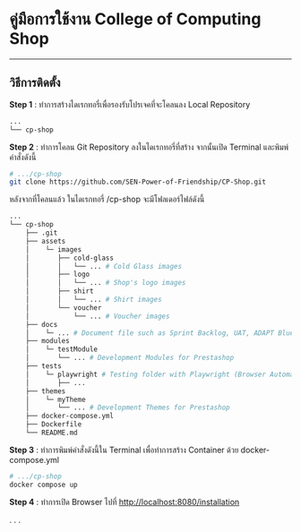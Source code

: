 # คู่มือการใช้งาน College of Computing Shop

---

## วิธีการติดตั้ง

**Step 1** : ทำการสร้างไดเรกทอรี่เพื่อรองรับโปรเจคที่จะโคลนลง Local Repository

```bash
...
└── cp-shop
```

**Step 2** : ทำการโคลน Git Repository ลงในไดเรกทอรี่ที่สร้าง จากนั้นเปิด Terminal และพิมพ์คำสั่งดังนี้

```bash
# .../cp-shop
git clone https://github.com/SEN-Power-of-Friendship/CP-Shop.git
```

หลังจากที่โคลนแล้ว ในไดเรกทอรี่ /cp-shop จะมีโฟลเดอร์ไฟล์ดังนี้

```bash
...
└── cp-shop
    ├── .git
    ├── assets
    │    └─ images
    │       ├── cold-glass
    │       │   └── ... # Cold Glass images
    │       ├── logo
    │       │   └── ... # Shop's logo images
    │       ├── shirt
    │       │   └── ... # Shirt images
    │       └── voucher
    │           └── ... # Voucher images
    ├── docs
    │    └─ ... # Document file such as Sprint Backlog, UAT, ADAPT Blueprint
    ├── modules
    │    └─ testModule
    │       └── ... # Development Modules for Prestashop
    ├── tests
    │    └─ playwright # Testing folder with Playwright (Browser Automated Test)
    │       ├── ...
    ├── themes
    │    └─ myTheme
    │       └── ... # Development Themes for Prestashop
    ├── docker-compose.yml
    ├── Dockerfile
    └── README.md
```

**Step 3** : ทำการพิมพ์คำสั่งดังนี้ใน Terminal เพื่อทำการสร้าง Container ด้วย docker-compose.yml

```bash
# .../cp-shop
docker compose up
```

**Step 4** : ทำการเปิด Browser ไปที่ <http://localhost:8080/installation>

. . .
